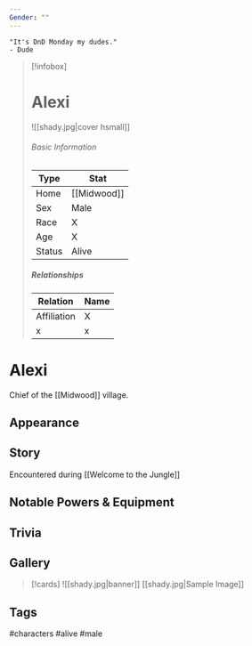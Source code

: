 ```yaml
---
Gender: ""
---
```

	"It's DnD Monday my dudes." 
	- Dude

> [!infobox]
> # Alexi
> ![[shady.jpg|cover hsmall]]
> ###### Basic Information
> | Type | Stat |
> | ---- | ---- |
> | Home | [[Midwood]] |
> | Sex | Male |
> | Race | X |
> | Age | X |
> | Status | Alive |
> ##### Relationships
> | Relation | Name |
> | ---- | ---- |
> | Affiliation | X |
> | x | x |

# Alexi
Chief of the [[Midwood]] village.
## Appearance
## Story
Encountered during [[Welcome to the Jungle]]
## Notable Powers & Equipment
## Trivia

## Gallery
>[!cards]
>![[shady.jpg|banner]]
>[[shady.jpg|Sample Image]]
>

## Tags
#characters #alive #male 